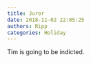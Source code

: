 ```yaml
---
title: Juror
date: 2018-11-02 22:05:25
authors: Ripp
categories: Holiday
---
```


 Tim is going to be indicted.